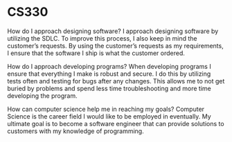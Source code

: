 # CS330

How do I approach designing software?
 	I approach designing software by utilizing the SDLC. To improve this process, I also keep in mind the customer’s requests. By using the customer’s requests as my requirements, I ensure that the software I ship is what the customer ordered. 

How do I approach developing programs?
	When developing programs I ensure that everything I make is robust and secure. I do this by utilizing tests often and testing for bugs after any changes. This allows me to not get buried by problems and spend less time troubleshooting and more time developing the program. 

How can computer science help me in reaching my goals?
	Computer Science is the career field I would like to be employed in eventually. My ultimate goal is to become a software engineer that can provide solutions to customers with my knowledge of programming. 

